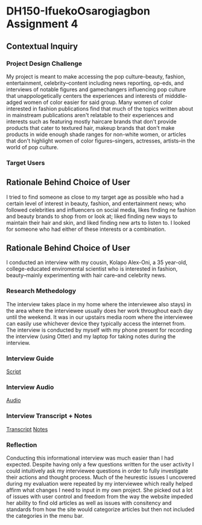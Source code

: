 # DH150-IfuekoOsarogiagbon Assignment 4

## Contextual Inquiry 
### Project Design Challenge
My project is meant to make accessing the pop culture–beauty, fashion, entertainment, celebrity–content including news reporting, op-eds, and interviews of notable figures and gamechangers influencing pop culture that unappologetically centers the experiences and interests of midddle-adged women of color easier for said group. Many women of color interested in fashion publications find that much of the topics written about in mainstream publications aren't relatable to their experiences and interests such as featuring mostly haircare brands that don't provide products  that cater to textured hair, makeup brands that don't make products in wide enough shade ranges for non-white women, or articles that don't highlight women of color figures–singers, actresses, artists–in the world of pop culture. 
### Target Users
## Rationale Behind Choice of User
I tried to find someone as close to my target age as possible who had a certain level of interest in beauty, fashion, and entertainment news; who followed celebrities and influencers on social media, likes finding ne fashion and beauty brands to shop from or look at; liked finding new ways to maintain their hair and skin, and liked finding new arts to listen to.  I looked for someone who had either of these interests or a combination.

## Rationale Behind Choice of User
I conducted an interview with my cousin, Kolapo Alex-Oni, a 35 year-old, college-educated enviromental scientist who is interested in fashion, beauty–mainly experimenting with hair care–and celebrity news. 

### Research Methedology
The interview takes place in my home where the interviewee also stays) in the area where the interviewee usually does her work throughout each day until the weekend. It was in our upstairs media room where the interviewee can easily use whichever device they typically access the internet from. The interview is conducted by myself with my phone present for recording the interview (using Otter) and my laptop for taking notes during the interview. 

### Interview Guide
[Script](https://docs.google.com/document/d/1EU9PVCJ6-a6tLO-zsngldFhxsHj1fIoevs-xfk09LrA/edit?usp=sharing) 
### Interview Audio
[Audio](https://drive.google.com/file/d/1SoDhXJwwj-AQDrAgBJRvZ73G5EUARzmf/view?usp=sharing)

### Interview Transcript + Notes
[Transcript](https://otter.ai/s/O_jNWCO_QPqRxJ1Fn7rPhQ) 
[Notes](https://docs.google.com/document/d/1wApkyP9r2zwz0xR94Rc6V7_qVUvojrzI-NzcIGUVwQ0/edit?usp=sharing) 

### Reflection
Conducting this informational interview was much easier than I had expected. Despite having only a few questions written for the user activity I could intuitively ask my interviewee questions in order to fully investigate their actions and thought process. Much of the heurestic issues I uncovered during my evaluation were repeated by my interviewee which really helped affirm what changes I need to input in my own project. She picked out a lot of issues with user control and freedom from the way the website impeded her ability to find old articles as well as issues with consitency and standards from how the site would categorize articles but then not included the categories in the menu bar. 
